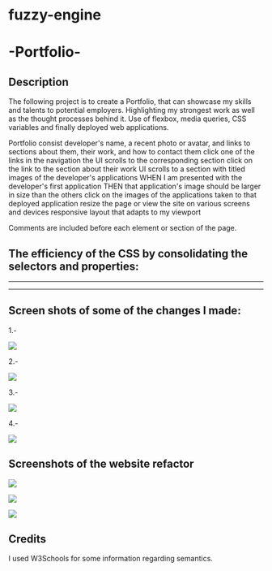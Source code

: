 # fuzzy-engine

# -Portfolio-
## Description

The following project is to create a Portfolio, that can showcase my skills and talents to potential employers.
Highlighting my strongest work as well as the thought processes behind it. 
Use of flexbox, media queries, CSS variables and finally deployed web applications.

Portfolio consist
developer's name, a recent photo or avatar, and links to sections about them, their work, and how to contact them
click one of the links in the navigation
the UI scrolls to the corresponding section
click on the link to the section about their work
UI scrolls to a section with titled images of the developer's applications
WHEN I am presented with the developer's first application
THEN that application's image should be larger in size than the others
click on the images of the applications
taken to that deployed application
resize the page or view the site on various screens and devices
responsive layout that adapts to my viewport


Comments are included before each element or section of the page.

## The efficiency of the CSS by consolidating the selectors and properties:

__________________________________________________________________

__________________________________________________________________
## Screen shots of some of the changes I made:

1.- 


![](assets/images/CSS-benefits-h3.png)

2.- 

![](assets/images/CSS-img-h2.png)

3.- 

![](assets/images/HTML-aside%20attribute.png)


4.- 

![](assets/images/HTML-nav%20attribute.png)

## Screenshots of the website refactor

![](assets/images/website1.png)

![](assets/images/website2.png)

![](assets/images/website3.png)



## Credits
I used W3Schools for some information regarding semantics.

